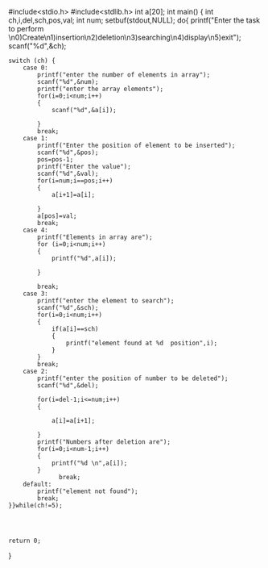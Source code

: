 #include<stdio.h>
#include<stdlib.h>
int a[20];
int main()
{
	int ch,i,del,sch,pos,val;
	int num;
	setbuf(stdout,NULL);
	do{
	printf("Enter the task to perform \n0)Create\n1)insertion\n2)deletion\n3)searching\n4)display\n5)exit");
	scanf("%d",&ch);

	switch (ch) {
		case 0:
			printf("enter the number of elements in array");
			scanf("%d",&num);
			printf("enter the array elements");
			for(i=0;i<num;i++)
			{
				scanf("%d",&a[i]);

			}
			break;
		case 1:
			printf("Enter the position of element to be inserted");
			scanf("%d",&pos);
			pos=pos-1;
			printf("Enter the value");
			scanf("%d",&val);
			for(i=num;i==pos;i++)
			{
				a[i+1]=a[i];

			}
			a[pos]=val;
			break;
		case 4:
			printf("Elements in array are");
			for (i=0;i<num;i++)
			{
				printf("%d",a[i]);

			}

			break;
		case 3:
			printf("enter the element to search");
			scanf("%d",&sch);
			for(i=0;i<num;i++)
			{
				if(a[i]==sch)
				{
					printf("element found at %d  position",i);
				}
			}
			break;
		case 2:
			printf("enter the position of number to be deleted");
			scanf("%d",&del);

			for(i=del-1;i<=num;i++)
			{

				a[i]=a[i+1];

			}
			printf("Numbers after deletion are");
			for(i=0;i<num-1;i++)
			{
				printf("%d \n",a[i]);
			}
                  break;
		default:
			printf("element not found");
			break;
	}}while(ch!=5);




	return 0;
}
